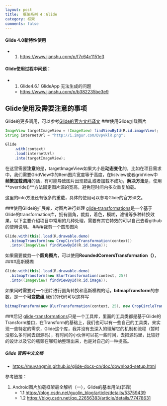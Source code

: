 ```yaml
---
layout: post
title:  框架系列 4：Glide
category: 框架
comments: false
---
```


#### Glide 4.0新特性使用

* 1. <https://www.jianshu.com/p/f7c64c1151e3>


#### Glide使用过程中问题：

* 1. Glide4.6.1 GlideApp 无法生成的问题
	* <https://www.jianshu.com/p/b382235be3e9>








Glide使用及需要注意的事项
---
Glide的更多调用，可以参考[Glide的官方文档译文](http://mrfu.me/2016/02/27/Glide_Getting_Started/)
###使用Glide加载图片
```java
ImageView targetImageView = (ImageView) findViewById(R.id.imageView);
String internetUrl = "http://i.imgur.com/DvpvklR.png";

Glide
    .with(context)
    .load(internetUrl)
    .into(targetImageView);
```
在这里需要**注意**的是，targetImageView如果大小是**动态变化**的，比如在项目需求中，我们需要GridView中的Item图片宽度等于高度，在listview或者gridView中**频繁加载调用**的话，有可能导致图片出现错乱或者加载不成功，**解决方法**是，使用**override()**方法固定图片源的宽高，避免短时间内多次重复加载。
  
这里的into方法还有很多的重载，具体的使用可以参考Glide的官方译文。


###使用Glide的扩展库，对图片进行处理
[glide-transformations](https://github.com/wasabeef/glide-transformations)是一个基于Glide的transformation库，拥有圆角，裁剪，着色，模糊，滤镜等多种转换效果，以下主要介绍项目中常用的几种处理，需要有其它特效的可以自己去看github的使用说明。
####裁剪一个圆形图片
```java
Glide.with(this).load(R.drawable.demo)
  .bitmapTransform(new CropCircleTransformation(context))
  .into((ImageView) findViewById(R.id.image));
```
如果需要裁剪一个**圆角图片**，可以使用**RoundedCornersTransformation（）**，
####高斯模糊
```java
Glide.with(this).load(R.drawable.demo)
  .bitmapTransform(new BlurTransformation(context, 25))
  .into((ImageView) findViewById(R.id.image));
```

如果同时需要对一个图片进行圆角转换和高斯模糊的话，**bitmapTransform**的参数，是一个**可变数组**,我们的代码可以这样写   
```java
bitmapTransform(new BlurTransformation(context, 25), new CropCircleTransformation(context))
```
###后记
[glide-transformations](https://github.com/wasabeef/glide-transformations)只是一个工具库，里面的工具类都是基于Glide的Transform接口，在Transform的基础上，我们也可以有一些自己的工具类，来实现一些特定的需求，Glide这个库，我并没有去深入的理解它的机制和流程（暂时没那么多时间去跟源码），有时间的小伙伴可以花一些时间，去把源码里，比较好的设计以及它的瓶颈在哪归纳整理出来，也是对自己的一种提高。

 

##### Glide 官网中文文档

* <https://muyangmin.github.io/glide-docs-cn/doc/download-setup.html>

 
 
 
 
 参考链接：
 
 1. Android图片加载框架最全解析（一），Glide的基本用法(郭霖)
 	* 1.1 <https://blog.csdn.net/guolin_blog/article/details/53759439>
 	* 1.2 <https://blog.csdn.net/qq_22656383/article/details/77478631>
 
 
 
 
 
 
 
 
 
 
 
 
 
 
 
 
 